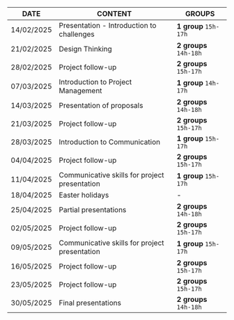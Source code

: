 | DATE       | CONTENT                                   | GROUPS           |
|------------|-------------------------------------------|------------------|
| 14/02/2025 | Presentation - Introduction to challenges | **1 group** `15h-17h`  |
| 21/02/2025 | Design Thinking                           | **2 groups** `14h-18h` |
| 28/02/2025 | Project follow-up                         | **2 groups** `15h-17h` |
| 07/03/2025 | Introduction to Project Management        | **1 group** `14h-17h`  |
| 14/03/2025 | Presentation of proposals                 | **2 groups** `14h-18h` |
| 21/03/2025 | Project follow-up                         | **2 groups** `15h-17h` |
| 28/03/2025 | Introduction to Communication             | **1 group** `15h-17h`  |
| 04/04/2025 | Project follow-up                         | **2 groups** `15h-17h` |
| 11/04/2025 | Communicative skills for project presentation | **1 group** `15h-17h`  |
| 18/04/2025 | Easter holidays                           | -                |
| 25/04/2025 | Partial presentations                     | **2 groups** `14h-18h` |
| 02/05/2025 | Project follow-up                         | **2 groups** `15h-17h` |
| 09/05/2025 | Communicative skills for project presentation | **1 group** `15h-17h`  |
| 16/05/2025 | Project follow-up                         | **2 groups** `15h-17h` |
| 23/05/2025 | Project follow-up                         | **2 groups** `15h-17h` |
| 30/05/2025 | Final presentations                       | **2 groups** `14h-18h` |